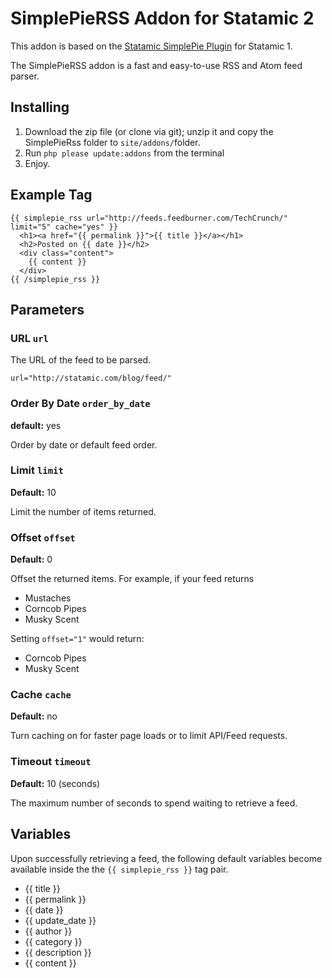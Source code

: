 SimplePieRSS Addon for Statamic 2 
================================

This addon is based on the [Statamic SimplePie Plugin](https://github.com/statamic/Plugin-SimplePie) for Statamic 1.

The SimplePieRSS addon is a fast and easy-to-use RSS and Atom feed parser. 

## Installing
1. Download the zip file (or clone via git); unzip it and copy the SimplePieRss folder to `site/addons/`folder.
2. Run `php please update:addons` from the terminal
3. Enjoy.

## Example Tag
    
    {{ simplepie_rss url="http://feeds.feedburner.com/TechCrunch/" limit="5" cache="yes" }}
      <h1><a href="{{ permalink }}">{{ title }}</a></h1>
      <h2>Posted on {{ date }}</h2>
      <div class="content">
        {{ content }}
      </div>
    {{ /simplepie_rss }}

## Parameters

### URL `url`

The URL of the feed to be parsed.

    url="http://statamic.com/blog/feed/"

### Order By Date `order_by_date`
**default:** yes

Order by date or default feed order.

### Limit `limit`
**Default:** 10

Limit the number of items returned.

### Offset `offset`
**Default:** 0

Offset the returned items. For example, if your feed returns

- Mustaches
- Corncob Pipes
- Musky Scent

Setting `offset="1"` would return:

- Corncob Pipes
- Musky Scent

### Cache `cache`
**Default:** no

Turn caching on for faster page loads or to limit API/Feed requests.


### Timeout `timeout`
**Default:** 10 (seconds)

The maximum number of seconds to spend waiting to retrieve a feed.

## Variables
Upon successfully retrieving a feed, the following default variables become available inside the the `{{ simplepie_rss }}` tag pair.

- {{ title }}
- {{ permalink }}
- {{ date }}
- {{ update_date }}
- {{ author }}
- {{ category }}
- {{ description }}
- {{ content }}

